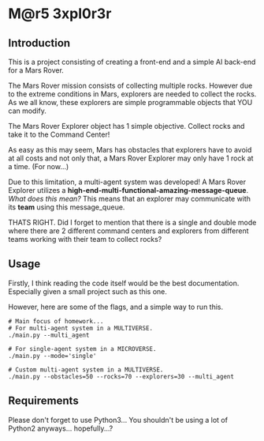 # M@r5 3xpl0r3r

## Introduction

This is a project consisting of creating a front-end and a simple AI back-end for a Mars Rover.

The Mars Rover mission consists of collecting multiple rocks. However due to the extreme conditions in Mars, explorers are needed to collect the rocks. As we all know, these explorers are simple programmable objects that YOU can modify.

The Mars Rover Explorer object has 1 simple objective. Collect rocks and take it to the Command Center!

As easy as this may seem, Mars has obstacles that explorers have to avoid at all costs and not only that, a Mars Rover Explorer may only have 1 rock at a time. (For now...)

Due to this limitation, a multi-agent system was developed! A Mars Rover Explorer utilizes a **high-end-multi-functional-amazing-message-queue**.
*What does this mean?* This means that an explorer may communicate with its **team** using this message_queue.

THATS RIGHT. Did I forget to mention that there is a single and double mode where there are 2 different command centers and explorers from different teams working with their team to collect rocks?

## Usage

Firstly, I think reading the code itself would be the best documentation. Especially given a small project such as this one.

However, here are some of the flags, and a simple way to run this.

```shell
# Main focus of homework...
# For multi-agent system in a MULTIVERSE.
./main.py --multi_agent

# For single-agent system in a MICROVERSE.
./main.py --mode='single'

# Custom multi-agent system in a MULTIVERSE.
./main.py --obstacles=50 --rocks=70 --explorers=30 --multi_agent
```


## Requirements

Please don't forget to use Python3...
You shouldn't be using a lot of Python2 anyways...
hopefully...?